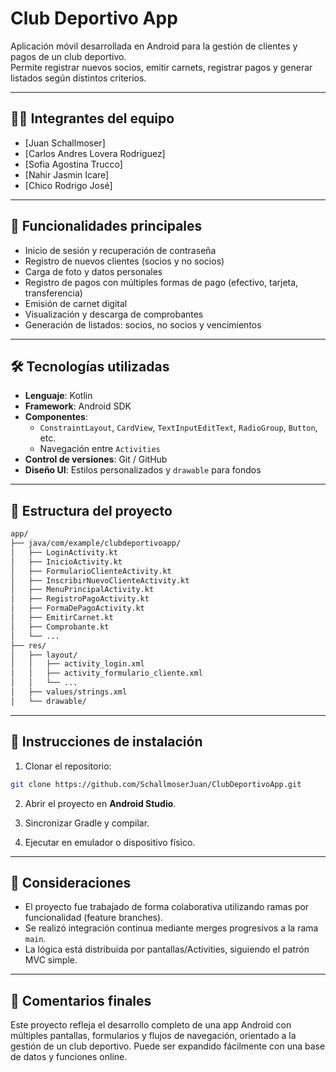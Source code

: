 # Club Deportivo App

Aplicación móvil desarrollada en Android para la gestión de clientes y pagos de un club deportivo.  
Permite registrar nuevos socios, emitir carnets, registrar pagos y generar listados según distintos criterios.

---

## 🧑‍💻 Integrantes del equipo

- [Juan Schallmoser] 
- [Carlos Andres Lovera Rodriguez]  
- [Sofia Agostina Trucco]  
- [Nahir Jasmin Icare]
- [Chico Rodrigo José]

---

## 📱 Funcionalidades principales

- Inicio de sesión y recuperación de contraseña
- Registro de nuevos clientes (socios y no socios)
- Carga de foto y datos personales
- Registro de pagos con múltiples formas de pago (efectivo, tarjeta, transferencia)
- Emisión de carnet digital
- Visualización y descarga de comprobantes
- Generación de listados: socios, no socios y vencimientos

---

## 🛠️ Tecnologías utilizadas

- **Lenguaje**: Kotlin
- **Framework**: Android SDK
- **Componentes**:
  - `ConstraintLayout`, `CardView`, `TextInputEditText`, `RadioGroup`, `Button`, etc.
  - Navegación entre `Activities`
- **Control de versiones**: Git / GitHub
- **Diseño UI**: Estilos personalizados y `drawable` para fondos

---

## 📁 Estructura del proyecto

```bash
app/
├── java/com/example/clubdeportivoapp/
│   ├── LoginActivity.kt
│   ├── InicioActivity.kt
│   ├── FormularioClienteActivity.kt
│   ├── InscribirNuevoClienteActivity.kt
│   ├── MenuPrincipalActivity.kt
│   ├── RegistroPagoActivity.kt
│   ├── FormaDePagoActivity.kt
│   ├── EmitirCarnet.kt
│   ├── Comprobante.kt
│   └── ...
├── res/
│   ├── layout/
│   │   ├── activity_login.xml
│   │   ├── activity_formulario_cliente.xml
│   │   └── ...
│   ├── values/strings.xml
│   └── drawable/
```

---

## 📝 Instrucciones de instalación

1. Clonar el repositorio:

```bash
git clone https://github.com/SchallmoserJuan/ClubDeportivoApp.git
```

2. Abrir el proyecto en **Android Studio**.

3. Sincronizar Gradle y compilar.

4. Ejecutar en emulador o dispositivo físico.

---

## 📌 Consideraciones

- El proyecto fue trabajado de forma colaborativa utilizando ramas por funcionalidad (feature branches).
- Se realizó integración continua mediante merges progresivos a la rama `main`.
- La lógica está distribuida por pantallas/Activities, siguiendo el patrón MVC simple.

---

## 💬 Comentarios finales

Este proyecto refleja el desarrollo completo de una app Android con múltiples pantallas, formularios y flujos de navegación, orientado a la gestión de un club deportivo. Puede ser expandido fácilmente con una base de datos y funciones online.
